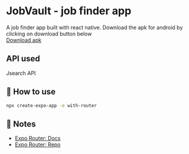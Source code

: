 # JobVault - job finder app
A job finder app built with react native. Download the apk for android by clicking on download button below \
[Download apk](https://expo.dev/artifacts/eas/vpRCLwv75y7SZ9q7MLJTYR.apk) 

## API used 

Jsearch API

## 🚀 How to use

```sh
npx create-expo-app -e with-router
```

## 📝 Notes

- [Expo Router: Docs](https://expo.github.io/router)
- [Expo Router: Repo](https://github.com/expo/router)
